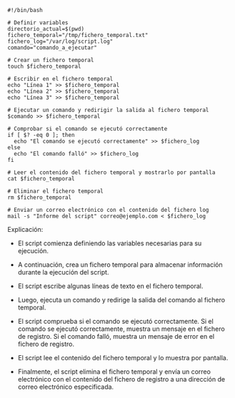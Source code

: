```
#!/bin/bash

# Definir variables
directorio_actual=$(pwd)
fichero_temporal="/tmp/fichero_temporal.txt"
fichero_log="/var/log/script.log"
comando="comando_a_ejecutar"

# Crear un fichero temporal
touch $fichero_temporal

# Escribir en el fichero temporal
echo "Línea 1" >> $fichero_temporal
echo "Línea 2" >> $fichero_temporal
echo "Línea 3" >> $fichero_temporal

# Ejecutar un comando y redirigir la salida al fichero temporal
$comando >> $fichero_temporal

# Comprobar si el comando se ejecutó correctamente
if [ $? -eq 0 ]; then
  echo "El comando se ejecutó correctamente" >> $fichero_log
else
  echo "El comando falló" >> $fichero_log
fi

# Leer el contenido del fichero temporal y mostrarlo por pantalla
cat $fichero_temporal

# Eliminar el fichero temporal
rm $fichero_temporal

# Enviar un correo electrónico con el contenido del fichero log
mail -s "Informe del script" correo@ejemplo.com < $fichero_log

```

Explicación:

* El script comienza definiendo las variables necesarias para su ejecución.

* A continuación, crea un fichero temporal para almacenar información durante la ejecución del script.

* El script escribe algunas líneas de texto en el fichero temporal.

* Luego, ejecuta un comando y redirige la salida del comando al fichero temporal.

* El script comprueba si el comando se ejecutó correctamente. Si el comando se ejecutó correctamente, muestra un mensaje en el fichero de registro. Si el comando falló, muestra un mensaje de error en el fichero de registro.

* El script lee el contenido del fichero temporal y lo muestra por pantalla.

* Finalmente, el script elimina el fichero temporal y envía un correo electrónico con el contenido del fichero de registro a una dirección de correo electrónico especificada.